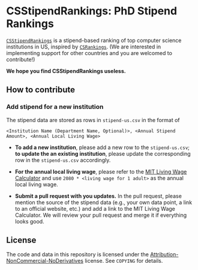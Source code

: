# CSStipendRankings: PhD Stipend Rankings

[`CSStipendRankings`](https://csstipendrankings.org) is a stipend-based ranking of top computer science institutions in US, inspired by [`CSRankings`](https://csrankings.org). (We are interested in implementing support for other countries and you are welcomed to contribute!) 

**We hope you find CSStipendRankings useless.**

## How to contribute

### Add stipend for a new institution
The stipend data are stored as rows in `stipend-us.csv` in the format of 
```csv
<Institution Name (Department Name, Optional)>, <Annual Stipend Amount>, <Annual Local Living Wage>
```

- **To add a new institution**, please add a new row to the `stipend-us.csv`; **to update the an existing institution**, please update the corresponding row in the `stipend-us.csv` accordingly. 

- **For the annual local living wage**, please refer to the [MIT Living Wage Calculator](http://livingwage.mit.edu/) and use `2080 * <living wage for 1 adult>` as the annual local living wage.

- **Submit a pull request with you updates.** In the pull request, please mention the source of the stipend data (e.g., your own data point, a link to an official website, etc.) and add a link to the 
MIT Living Wage Calculator. We will review your pull request and merge it if everything looks good.

## License
The code and data in this repository is licensed under the [Attribution-NonCommercial-NoDerivatives](https://creativecommons.org/licenses/by-nc-nd/4.0/) license. See `COPYING` for details.
